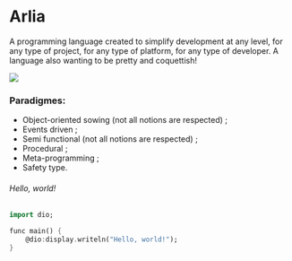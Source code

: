 # Arlia
A programming language created to simplify development at any level, for any type of project, for any type of platform, for any type of developer. A language also wanting to be pretty and coquettish!

![](https://image.ibb.co/fS0hBT/arlico.png)

### Paradigmes:

 - Object-oriented sowing (not all notions are respected) ;
 - Events driven ;
 - Semi functional (not all notions are respected) ;
 - Procedural ;
 - Meta-programming ;
 - Safety type.
 
###### Hello, world!
 
```dart
import dio;

func main() {
    @dio:display.writeln("Hello, world!");
}
```
